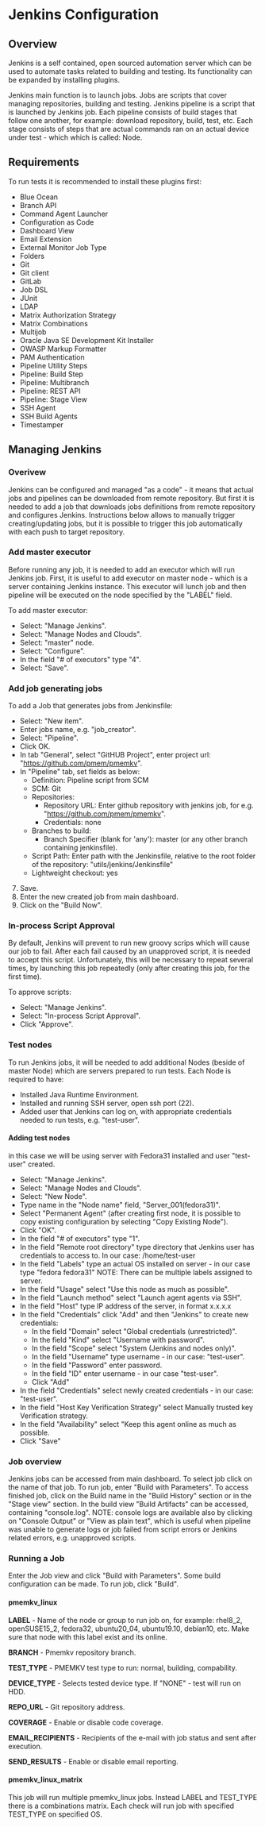 # Jenkins Configuration

## Overview
Jenkins is a self contained, open sourced automation server which can be used to automate tasks related to building and testing. Its functionality can be expanded by installing plugins.

Jenkins main function is to launch jobs. Jobs are scripts that cover managing repositories, building and testing. Jenkins pipeline is a script that is launched by Jenkins job. Each pipeline consists of build stages that follow one another, for example: download repository, build, test, etc. Each stage consists of steps that are actual commands ran on an actual device under test - which which is called: Node.

## Requirements
To run tests it is recommended to install these plugins first:

- Blue Ocean
- Branch API
- Command Agent Launcher
- Configuration as Code
- Dashboard View
- Email Extension
- External Monitor Job Type
- Folders
- Git
- Git client
- GitLab
- Job DSL
- JUnit
- LDAP
- Matrix Authorization Strategy
- Matrix Combinations
- Multijob
- Oracle Java SE Development Kit Installer
- OWASP Markup Formatter
- PAM Authentication
- Pipeline Utility Steps
- Pipeline: Build Step
- Pipeline: Multibranch
- Pipeline: REST API
- Pipeline: Stage View
- SSH Agent
- SSH Build Agents
- Timestamper

## Managing Jenkins

### Overivew
Jenkins can be configured and managed "as a code" - it means that actual jobs and pipelines can be downloaded from remote repository. But first it is needed to add a job that downloads jobs definitions from remote repository and configures Jenkins. Instructions below allows to manually trigger creating/updating jobs, but it is possible to trigger this job automatically with each push to target repository.

### Add master executor
Before running any job, it is needed to add an executor which will run Jenkins job. First, it is useful to add executor on master node - which is a server containing Jenkins instance. This executor will lunch job and then pipeline will be executed on the node specified by the "LABEL" field.

To add master executor:

- Select: "Manage Jenkins".
- Select: "Manage Nodes and Clouds".
- Select: "master" node.
- Select: "Configure".
- In the field "# of executors" type "4".
- Select: "Save".

### Add job generating jobs
To add a Job that generates jobs from Jenkinsfile:

- Select: "New item".
- Enter jobs name, e.g. "job_creator".
- Select: "Pipeline".
- Click OK.
- In tab "General", select "GitHUB Project", enter project url: "https://github.com/pmem/pmemkv".
- In "Pipeline" tab, set fields as below:
    - Definition: Pipeline script from SCM
    - SCM: Git
    - Repositories:
      - Repository URL: Enter github repository with jenkins job, for e.g. "https://github.com/pmem/pmemkv".
      - Credentials: none
    - Branches to build:
      - Branch Specifier (blank for 'any'): master (or any other branch containing jenkinsfile).
    - Script Path: Enter path with the Jenkinsfile, relative to the root folder of the repository: "utils/jenkins/Jenkinsfile"
    - Lightweight checkout: yes
7. Save.
8. Enter the new created job from main dashboard.
9. Click on the "Build Now".

### In-process Script Approval
By default, Jenkins will prevent to run new groovy scrips which will cause our job to fail. After each fail caused by an unapproved script, it is needed to accept this script. Unfortunately, this will be necessary to repeat several times, by launching this job repeatedly (only after creating this job, for the first time).

To approve scripts:

- Select: "Manage Jenkins".
- Select: "In-process Script Approval".
- Click "Approve".

### Test nodes
To run Jenkins jobs, it will be needed to add additional Nodes (beside of master Node) which are servers prepared to run tests. Each Node is required to have:

- Installed Java Runtime Environment.
- Installed and running SSH server, open ssh port (22).
- Added user that Jenkins can log on, with appropriate credentials needed to run tests, e.g. "test-user".

#### Adding test nodes
in this case we will be using server with Fedora31 installed and user "test-user" created.

- Select: "Manage Jenkins".
- Select: "Manage Nodes and Clouds".
- Select: "New Node".
- Type name in the "Node name" field, "Server_001(fedora31)".
- Select "Permanent Agent" (after creating first node, it is possible to copy existing configuration by selecting "Copy Existing Node").
- Click "OK".
- In the field "# of executors" type "1".
- In the field "Remote root directory" type directory that Jenkins user has credentials to access to. In our case: /home/test-user
- In the field "Labels" type an actual OS installed on server - in our case type "fedora fedora31" NOTE: There can be multiple labels assigned to server.
- In the field "Usage" select "Use this node as much as possible".
- In the field "Launch method" select "Launch agent agents via SSH".
- In the field "Host" type IP address of the server, in format x.x.x.x
- In the field "Credentials" click "Add" and then "Jenkins" to create new credentials: 
    - In the field "Domain" select "Global credentials (unrestricted)".
    - In the field "Kind" select "Username with password".
    - In the field "Scope" select "System (Jenkins and nodes only)".
    - In the field "Username" type username - in our case: "test-user".
    - In the field "Password" enter password.
    - In the field "ID" enter username - in our case "test-user".
    - Click "Add"
- In the field "Credentials" select newly created credentials - in our case: "test-user".
- In the field "Host Key Verification Strategy" select Manually trusted key Verification strategy.
- In the field "Availability" select "Keep this agent online as much as possible.
- Click "Save"

### Job overview
Jenkins jobs can be accessed from main dashboard. To select job click on the name of that job. To run job, enter "Build with Parameters". To access finished job, click on the Build name in the "Build History" section or in the "Stage view" section. In the build view "Build Artifacts" can be accessed, containing "console.log". NOTE: console logs are available also by clicking on "Console Output" or "View as plain text", which is useful when pipeline was unable to generate logs or job failed from script errors or Jenkins related errors, e.g. unapproved scripts.

### Running a Job
Enter the Job view and click "Build with Parameters". Some build configuration can be made. To run job, click "Build".

#### pmemkv_linux

**LABEL** - Name of the node or group to run job on, for example: rhel8_2, openSUSE15_2, fedora32, ubuntu20_04, ubuntu19.10, debian10, etc. Make sure that node with this label exist and its online.

**BRANCH** - Pmemkv repository branch.

**TEST_TYPE** - PMEMKV test type to run: normal, building, compability.

**DEVICE_TYPE** - Selects tested device type. If "NONE" - test will run on HDD.

**REPO_URL** - Git repository address.

**COVERAGE** - Enable or disable code coverage.

**EMAIL_RECIPIENTS** - Recipients of the e-mail with job status and sent after execution.

**SEND_RESULTS** - Enable or disable email reporting.

#### pmemkv_linux_matrix
This job will run multiple pmemkv_linux jobs. Instead LABEL and TEST_TYPE there is a combinations matrix. Each check will run job with specified TEST_TYPE on specified OS.
